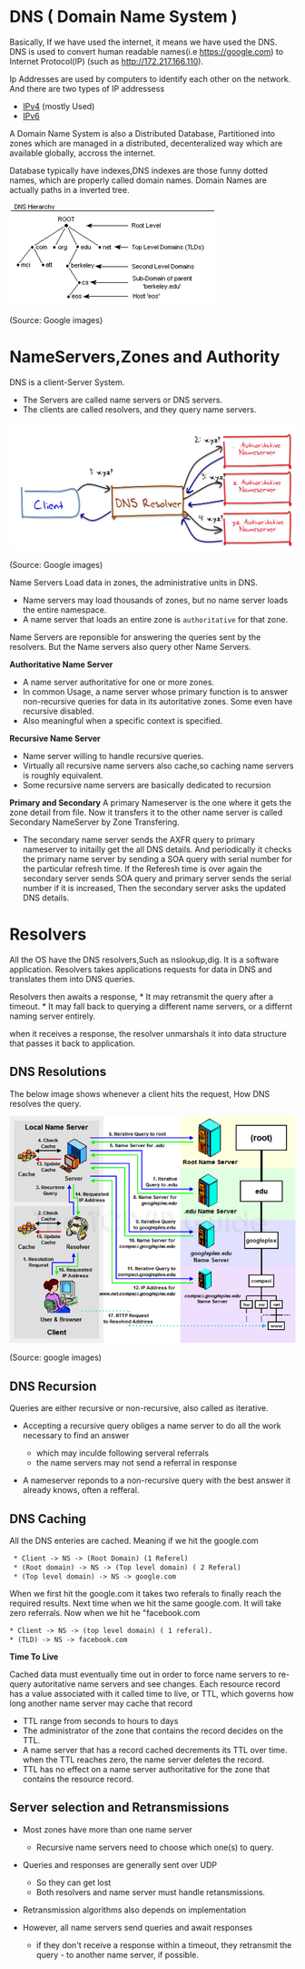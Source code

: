 # DNS ( Domain Name System ) 

   Basically, If we have used the internet, it means we have used the DNS. DNS is used to convert human readable names(i.e https://google.com) to Internet Protocol(IP) (such as http://172.217.166.110).
   
   Ip Addresses are used by computers to identify each other on the network. And there are two types of IP addressess
   
   * [IPv4](https://en.wikipedia.org/wiki/IPv4) (mostly Used)   
   * [IPv6](https://en.wikipedia.org/wiki/IPv6)
   
  
   A Domain Name System is also a Distributed Database, Partitioned into zones which are managed in a distributed, decenteralized way which are available globally, accross the internet.
   
   Database typically have indexes,DNS indexes are those funny dotted names, which are properly called domain names. Domain Names are actually paths in a inverted tree.
   
   ![DNS Tree](https://github.com/DevOpsStuff/Networking/blob/master/dns-hierarchy.gif)
   
   (Source: Google images)
   
 # NameServers,Zones and Authority
 
   DNS is a client-Server System.
   * The Servers are called name servers or DNS servers.
   * The clients are called resolvers, and they query name servers.
   
   ![DNS Resolver to NS](https://github.com/DevOpsStuff/Networking/blob/master/ns.jpg)
   
   (Source: Google images)
   
   Name Servers Load data in zones, the administrative units in DNS.
   * Name servers may load thousands of zones, but no name server loads the entire namespace.
   * A name server that loads an entire zone is `authoritative` for that zone.
   
   Name Servers are reponsible for answering the queries sent by the resolvers. But the Name servers also query other Name Servers.
   
   **Authoritative Name Server**
   
   * A name server authoritative for one or more zones.
   * In common Usage, a name server whose primary function is to answer non-recursive queries for data in its autoritative zones. Some even have recursive disabled.
   * Also meaningful when a specific context is specified.
   
  **Recursive Name Server**
   
   * Name server willing to handle recursive queries.
   * Virtually all recursive name servers also cache,so caching name servers is roughly equivalent.
   * Some recursive name servers are basically dedicated to recursion
   
   **Primary and Secondary**
   A primary Nameserver is the one where it gets the zone detail from file. Now it transfers it to the other name server is called Secondary NameServer by Zone Transfering.
   
   * The secondary name server sends the AXFR query to primary nameserver to initailly get the all DNS details. And periodically it checks the primary name server by sending a SOA query with serial number for the particular refresh time. If the Referesh time is over again the secondary server sends SOA query and primary server sends the serial number if it is increased, Then the secondary server asks the updated DNS details.
   
# Resolvers
  
  All the OS have the DNS resolvers,Such as nslookup,dig. It is a software application. Resolvers takes applications requests for data in  DNS and translates them into DNS queries.
  
  Resolvers then awaits a response,
    * It may retransmit the query after a timeout.
    * It may fall back to querying a different name servers, or a differnt naming server entirely.
    
 when it receives a response, the resolver unmarshals it into data structure that passes it back to application.
 
## DNS Resolutions

   The below image shows whenever a client hits the request, How DNS resolves the query.
   
   ![DNSResolution](https://github.com/DevOpsStuff/Networking/blob/master/dnsresolution.png)
   
   (Source: google images)
   
## DNS Recursion

   Queries are either recursive or non-recursive, also called as iterative.
   
   * Accepting a recursive query obliges a name server to do all the work necessary to find an answer
   
      * which may inculde following serveral referrals
      * the name servers may not send a referral in response
      
   * A nameserver reponds to a non-recursive query with the best answer it already knows, often a refferal.
   
## DNS Caching

   All the DNS enteries are cached. Meaning if we hit the google.com
   
     * Client -> NS -> (Root Domain) (1 Referel)
     * (Root domain) -> NS -> (Top level domain) ( 2 Referal)
     * (Top level domain) -> NS -> google.com
     
  When we first hit the google.com it takes two referals to finally reach the required results. Next time when we hit the same google.com. It will take zero referrals. Now when we hit he "facebook.com 
  
    * Client -> NS -> (top level domain) ( 1 referal).
    * (TLD) -> NS -> facebook.com
    
  **Time To Live**
  
  Cached data must eventually time out in order to force name servers to re-query autoritative name servers and see changes. Each resource record has a value associated with it called time to live, or TTL, which governs how long another name server may cache that record
     
  * TTL range from seconds to hours to days
  * The administrator of the zone that contains the record decides on the TTL.
  * A name server that has a record cached decrements its TTL over time. when the TTL reaches zero, the name server deletes the record.
  * TTL has no effect on a name server authoritative for the zone that contains the resource record.

## Server selection and Retransmissions

* Most zones have more than one name server
    * Recursive name servers need to choose which one(s) to query.
  
* Queries and responses are generally sent over UDP 
    * So they can get lost
    * Both resolvers and name server must handle retansmissions.
    
* Retransmission algorithms also depends on implementation

* However, all name servers send queries and await responses
   * if they don't receive a response within a timeout, they retransmit the query - to another name server, if possible.
 
    
     
